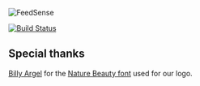 ![FeedSense](https://github.com/mugbug/feedsense/blob/master/.extended-logo.png)

[![Build Status](https://travis-ci.org/mugbug/feedsense.svg?branch=master)](https://travis-ci.org/mugbug/feedsense)

## Special thanks

[Billy Argel](https://www.dafont.com/pt/billy-argel.d1573) for the [Nature Beauty font](https://www.dafont.com/pt/nature-beauty.font) used for our logo.
